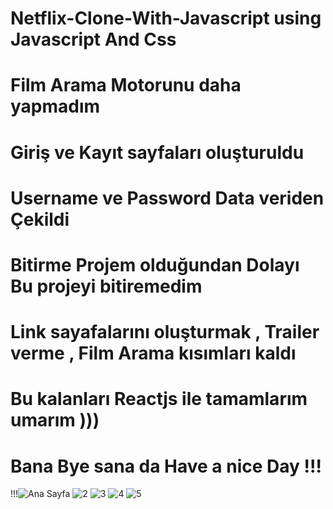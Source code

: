 # Netflix-Clone-With-Javascript using Javascript And Css
# Film Arama Motorunu daha yapmadım
# Giriş ve Kayıt sayfaları oluşturuldu
# Username ve Password Data veriden Çekildi
# Bitirme Projem olduğundan Dolayı Bu projeyi bitiremedim
# Link sayafalarını oluşturmak , Trailer verme ,  Film Arama kısımları kaldı
# Bu kalanları Reactjs ile tamamlarım umarım )))
# Bana Bye sana da Have a nice Day !!!
!!!![Ana Sayfa](https://user-images.githubusercontent.com/92122363/194434373-b9ab7348-07e0-4b9b-ae06-3bdb5e9d8d0f.png)
![2](https://user-images.githubusercontent.com/92122363/194434603-3259a00a-b09a-4ac9-824a-a18051f7d47d.png)
![3](https://user-images.githubusercontent.com/92122363/194434609-b78b2344-ded3-4ea7-b577-ce11397735fc.png)
![4](https://user-images.githubusercontent.com/92122363/194434619-1282769c-a14a-40ac-bb48-f082a7b73364.png)
![5](https://user-images.githubusercontent.com/92122363/194434624-439fe044-cd0f-4492-a56e-b9bfd6e3469e.png)
